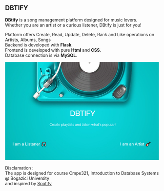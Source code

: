<h2> DBTIFY </h2>
<strong>DBtify</strong> is a song management platform designed for music lovers. <br>
Whether you are an artist or a curious listener, DBtify is just for you! <br>

Platform offers Create, Read, Update, Delete, Rank and Like operations on Artists, Albums, Songs <br>
Backend is developed with <strong>Flask</strong>.<br>
Frontend is developed with pure <strong>Html</strong> and <strong>CSS</strong>.<br>
Database connection is via  <strong>MySQL</strong>.


![](https://github.com/abdullahyldz/DBtify/blob/master/screenshots/welcome-page.PNG)


Disclamation : <br>
The app is designed for course Cmpe321, Introduction to Database Systems @ Bogazici University <br> and inspired by [Spotify](https://www.spotify.com)
